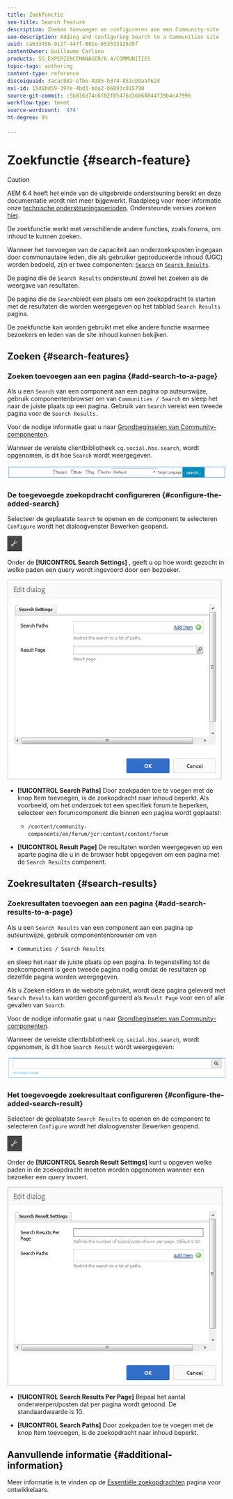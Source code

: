 ```yaml
---
title: Zoekfunctie
seo-title: Search Feature
description: Zoeken toevoegen en configureren aan een Community-site
seo-description: Adding and configuring Search to a Communities site
uuid: ca633456-911f-447f-881e-653533125d5f
contentOwner: Guillaume Carlino
products: SG_EXPERIENCEMANAGER/6.4/COMMUNITIES
topic-tags: authoring
content-type: reference
discoiquuid: 3acac082-efbe-4995-b374-851cb9aaf62d
exl-id: 15d8bd59-397e-4bd3-b0a2-b6893c015798
source-git-commit: c5b816d74c6f02f85476d16868844f39b4c47996
workflow-type: tm+mt
source-wordcount: '474'
ht-degree: 0%

---
```


# Zoekfunctie {#search-feature}

>[!CAUTION]
>
>AEM 6.4 heeft het einde van de uitgebreide ondersteuning bereikt en deze documentatie wordt niet meer bijgewerkt. Raadpleeg voor meer informatie onze [technische ondersteuningsperioden](https://helpx.adobe.com/support/programs/eol-matrix.html). Ondersteunde versies zoeken [hier](https://experienceleague.adobe.com/docs/).

De zoekfunctie werkt met verschillende andere functies, zoals forums, om inhoud te kunnen zoeken.

Wanneer het toevoegen van de capaciteit aan onderzoeksposten ingegaan door communautaire leden, die als gebruiker geproduceerde inhoud (UGC) worden bedoeld, zijn er twee componenten: [ `Search`](#search-features) en [ `Search Results`](#search-results).

De pagina die de `Search Results` ondersteunt zowel het zoeken als de weergave van resultaten.

De pagina die de `Search`biedt een plaats om een zoekopdracht te starten met de resultaten die worden weergegeven op het tabblad `Search Results` pagina.

De zoekfunctie kan worden gebruikt met elke andere functie waarmee bezoekers en leden van de site inhoud kunnen bekijken.

## Zoeken {#search-features}

### Zoeken toevoegen aan een pagina {#add-search-to-a-page}

Als u een `Search` van een component aan een pagina op auteurswijze, gebruik componentenbrowser om van `Communities / Search` en sleep het naar de juiste plaats op een pagina. Gebruik van `Search` vereist een tweede pagina voor de `Search Results.`

Voor de nodige informatie gaat u naar [Grondbeginselen van Community-componenten](basics.md).

Wanneer de vereiste clientbibliotheek `cq.social.hbs.search`, wordt opgenomen, is dit hoe `Search` wordt weergegeven.

![chlimage_1-373](assets/chlimage_1-373.png)

### De toegevoegde zoekopdracht configureren {#configure-the-added-search}

Selecteer de geplaatste `Search` te openen en de component te selecteren `Configure` wordt het dialoogvenster Bewerken geopend.

![chlimage_1-374](assets/chlimage_1-374.png)

Onder de **[!UICONTROL Search Settings]** , geeft u op hoe wordt gezocht in welke paden een query wordt ingevoerd door een bezoeker.

![chlimage_1-375](assets/chlimage_1-375.png)

* **[!UICONTROL Search Paths]**
Door zoekpaden toe te voegen met de knop Item toevoegen, is de zoekopdracht naar inhoud beperkt. Als voorbeeld, om het onderzoek tot een specifiek forum te beperken, selecteer een forumcomponent die binnen een pagina wordt geplaatst:

   * `/content/community-components/en/forum/jcr:content/content/forum`

* **[!UICONTROL Result Page]**
De resultaten worden weergegeven op een aparte pagina die u in de browser hebt opgegeven om een pagina met de 
`Search Results` component.

## Zoekresultaten {#search-results}

### Zoekresultaten toevoegen aan een pagina {#add-search-results-to-a-page}

Als u een `Search Results` van een component aan een pagina op auteurswijze, gebruik componentenbrowser om van

* `Communities / Search Results`

en sleep het naar de juiste plaats op een pagina. In tegenstelling tot de zoekcomponent is geen tweede pagina nodig omdat de resultaten op dezelfde pagina worden weergegeven.

Als u Zoeken elders in de website gebruikt, wordt deze pagina geleverd met `Search Results` kan worden geconfigureerd als `Result Page` voor een of alle gevallen van `Search`.

Voor de nodige informatie gaat u naar [Grondbeginselen van Community-componenten](basics.md).

Wanneer de vereiste clientbibliotheek `cq.social.hbs.search`, wordt opgenomen, is dit hoe `Search Result` wordt weergegeven:

![chlimage_1-376](assets/chlimage_1-376.png)

### Het toegevoegde zoekresultaat configureren {#configure-the-added-search-result}

Selecteer de geplaatste `Search Results` te openen en de component te selecteren `Configure` wordt het dialoogvenster Bewerken geopend.

![chlimage_1-377](assets/chlimage_1-377.png)

Onder de **[!UICONTROL Search Result Settings]** kunt u opgeven welke paden in de zoekopdracht moeten worden opgenomen wanneer een bezoeker een query invoert.

![chlimage_1-378](assets/chlimage_1-378.png)

* **[!UICONTROL Search Results Per Page]**
Bepaal het aantal onderwerpen/posten dat per pagina wordt getoond. De standaardwaarde is 10.

* **[!UICONTROL Search Paths]**
Door zoekpaden toe te voegen met de knop Item toevoegen, is de zoekopdracht naar inhoud beperkt.

## Aanvullende informatie {#additional-information}

Meer informatie is te vinden op de [Essentiële zoekopdrachten](search-implementation.md) pagina voor ontwikkelaars.
